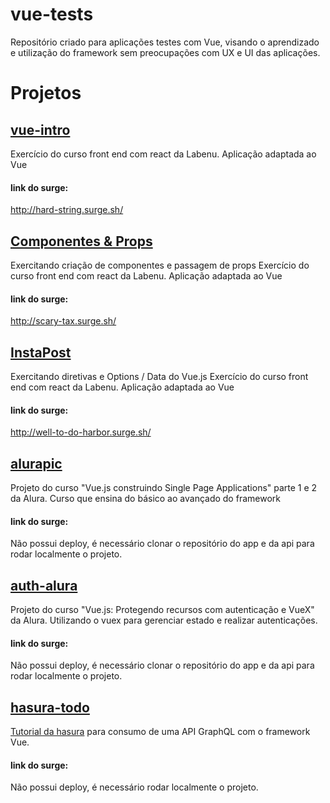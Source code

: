 # vue-tests
Repositório criado para aplicações testes com Vue, visando o aprendizado e utilização do framework sem preocupações com UX e UI das aplicações.

# Projetos

## [vue-intro](https://github.com/DAVIGSOUZA/vue-tests/tree/main/vue-intro)
Exercício do curso front end com react da Labenu.
Aplicação adaptada ao Vue
#### link do surge: 
http://hard-string.surge.sh/


## [Componentes & Props](https://github.com/DAVIGSOUZA/vue-tests/tree/main/components-props)
Exercitando criação de componentes e passagem de props
Exercício do curso front end com react da Labenu.
Aplicação adaptada ao Vue
#### link do surge: 
http://scary-tax.surge.sh/


## [InstaPost](https://github.com/DAVIGSOUZA/vue-tests/tree/main/instapost)
Exercitando diretivas e Options / Data do Vue.js
Exercício do curso front end com react da Labenu.
Aplicação adaptada ao Vue
#### link do surge: 
http://well-to-do-harbor.surge.sh/


## [alurapic](https://github.com/DAVIGSOUZA/vue-tests/tree/main/alurapic)
Projeto do curso "Vue.js construindo Single Page Applications" parte 1 e 2 da Alura.
Curso que ensina do básico ao avançado do framework
#### link do surge: 
Não possui deploy, é necessário clonar o repositório do app e da api para rodar localmente o projeto.


## [auth-alura](https://github.com/DAVIGSOUZA/vue-tests/tree/main/auth-alura)
Projeto do curso "Vue.js: Protegendo recursos com autenticação e VueX" da Alura.
Utilizando o vuex para gerenciar estado e realizar autenticações.
#### link do surge: 
Não possui deploy, é necessário clonar o repositório do app e da api para rodar localmente o projeto.

## [hasura-todo](https://github.com/DAVIGSOUZA/vue-tests/tree/main/hasura-todo)
[Tutorial da hasura](https://hasura.io/learn/graphql/vue/introduction/) para consumo de uma API GraphQL com o framework Vue.

#### link do surge: 
Não possui deploy, é necessário rodar localmente o projeto.
